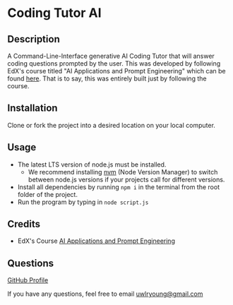 # Coding Tutor AI

## Description
A Command-Line-Interface generative AI Coding Tutor that will answer coding questions prompted by the user. This was developed by following EdX's course titled "AI Applications and Prompt Engineering" which can be found [here](https://www.edx.org/learn/computer-programming/edx-ai-applications-and-prompt-engineering). That is to say, this was entirely built just by following the course. 

## Installation
Clone or fork the project into a desired location on your local computer. 

## Usage
- The latest LTS version of node.js must be installed. 
  - We recommend installing [nvm](https://github.com/nvm-sh/nvm) (Node Version Manager) to switch between node.js versions if your projects call for different versions. 
- Install all dependencies by running `npm i` in the terminal from the root folder of the project.
- Run the program by typing in `node script.js`

## Credits 
- EdX's Course [AI Applications and Prompt Engineering ](https://www.edx.org/learn/computer-programming/edx-ai-applications-and-prompt-engineering)


## Questions
[GitHub Profile](https://github.com/uwlryoung)

If you have any questions, feel free to email uwlryoung@gmail.com